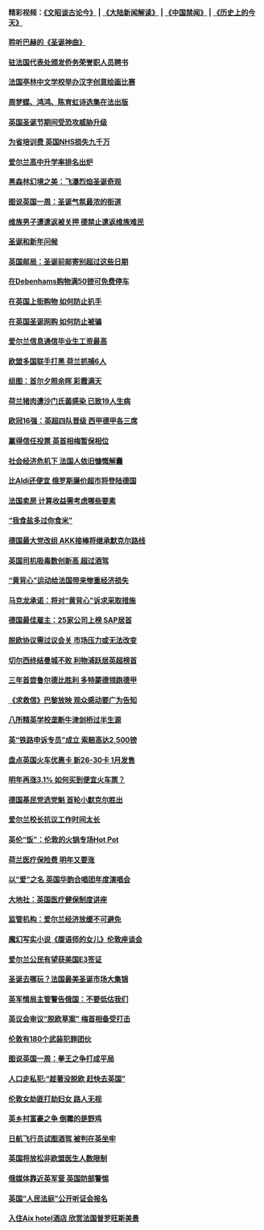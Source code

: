#### 精彩视频：[《文昭谈古论今》](https://github.com/gfw-breaker/wenzhao/blob/master/README.md?t=12170331) | [《大陆新闻解读》](https://github.com/gfw-breaker/ntdtv-comedy/blob/master/README.md?t=12170331) | [《中国禁闻》](https://github.com/gfw-breaker/ntdtv-news/blob/master/README.md?t=12170331) | [《历史上的今天》](https://github.com/gfw-breaker/today-in-history/blob/master/README.md?t=12170331) 

#### [聆听巴赫的《圣诞神曲》](../pages/nsc974/n10910868.md?t=12170331) 

#### [驻法国代表处颁发侨务荣誉职人员聘书](../pages/nsc974/n10912829.md?t=12170331) 

#### [法国亭林中文学校举办汉字创意绘画比赛](../pages/nsc974/n10912809.md?t=12170331) 

#### [周梦蝶、鸿鸿、陈育虹诗选集在法出版](../pages/nsc974/n10912778.md?t=12170331) 

#### [英国圣诞节期间受恐攻威胁升级](../pages/nsc974/n10911486.md?t=12170331) 

#### [为省培训费  英国NHS损失九千万](../pages/nsc974/n10911478.md?t=12170331) 

#### [爱尔兰高中升学率排名出炉](../pages/nsc974/n10910761.md?t=12170331) 

#### [黑森林幻境之美：飞瀑烈焰圣诞奇观](../pages/nsc974/n10909442.md?t=12170331) 

#### [图说英国一周：圣诞气氛最浓的街道](../pages/nsc974/n10909173.md?t=12170331) 

#### [维族男子遭遣返被关押 德禁止遣返维族难民](../pages/nsc974/n10908943.md?t=12170331) 

#### [圣诞和新年问候](../pages/nsc974/n10909160.md?t=12170331) 

#### [英国邮局：圣诞前邮寄别超过这些日期](../pages/nsc974/n10909151.md?t=12170331) 

#### [在Debenhams购物满50镑可免费停车](../pages/nsc974/n10909136.md?t=12170331) 

#### [在英国上街购物 如何防止扒手](../pages/nsc974/n10909106.md?t=12170331) 

#### [在英国圣诞网购 如何防止被骗](../pages/nsc974/n10909085.md?t=12170331) 

#### [爱尔兰信息通信毕业生工资最高](../pages/nsc974/n10908531.md?t=12170331) 

#### [欧盟多国联手打黑 荷兰抓捕6人](../pages/nsc974/n10908389.md?t=12170331) 

#### [组图：首尔夕照余晖 彩霞满天](../pages/nsc974/n10908293.md?t=12170331) 

#### [荷兰猪肉遭沙门氏菌感染 已致19人生病](../pages/nsc974/n10908299.md?t=12170331) 

#### [欧冠16强：英超四队晋级 西甲德甲各三席](../pages/nsc974/n10907296.md?t=12170331) 

#### [赢得信任投票 英首相梅暂保相位](../pages/nsc974/n10907229.md?t=12170331) 

#### [社会经济危机下 法国人依旧慷慨解囊](../pages/nsc974/n10906090.md?t=12170331) 

#### [比Aldi还便宜 俄罗斯廉价超市将登陆德国](../pages/nsc974/n10905994.md?t=12170331) 

#### [法国卖房 计算收益需考虑哪些要素](../pages/nsc974/n10906125.md?t=12170331) 

#### [“我食盐多过你食米”](../pages/nsc974/n10905976.md?t=12170331) 

#### [德国最大党改组 AKK接棒将继承默克尔路线](../pages/nsc974/n10904680.md?t=12170331) 

#### [英国司机吸毒数创新高 超过酒驾](../pages/nsc974/n10904490.md?t=12170331) 

#### [“黄背心”运动给法国带来惨重经济损失](../pages/nsc974/n10904100.md?t=12170331) 

#### [马克龙承诺：将对“黄背心”诉求采取措施](../pages/nsc974/n10904057.md?t=12170331) 

#### [德国最佳雇主：25家公司上榜 SAP居首](../pages/nsc974/n10903789.md?t=12170331) 

#### [脱欧协议需过议会关 市场压力或无法改变](../pages/nsc974/n10901979.md?t=12170331) 

#### [切尔西终结曼城不败 利物浦跃居英超榜首](../pages/nsc974/n10900582.md?t=12170331) 

#### [三年首尝鲁尔德比胜利 多特蒙德领跑德甲](../pages/nsc974/n10900592.md?t=12170331) 

#### [《求救信》巴黎放映 观众感动要广为告知](../pages/nsc974/n10900019.md?t=12170331) 

#### [八所精英学校垄断牛津剑桥过半生源](../pages/nsc974/n10899861.md?t=12170331) 

#### [英“铁路申诉专员”成立 索赔高达2,500镑](../pages/nsc974/n10899001.md?t=12170331) 

#### [盘点英国火车优惠卡 新26-30卡 1月发售](../pages/nsc974/n10898992.md?t=12170331) 

#### [明年再涨3.1%   如何买到便宜火车票？](../pages/nsc974/n10898985.md?t=12170331) 

#### [德国基民党选党魁 首轮小默克尔胜出](../pages/nsc974/n10897678.md?t=12170331) 

#### [爱尔兰校长抗议工作时间太长](../pages/nsc974/n10897164.md?t=12170331) 

#### [英伦“饭”：伦敦的火锅专场Hot Pot](../pages/nsc974/n10897146.md?t=12170331) 

#### [荷兰医疗保险费 明年又要涨](../pages/nsc974/n10897113.md?t=12170331) 

#### [以“爱”之名 英国华韵合唱团年度演唱会](../pages/nsc974/n10897132.md?t=12170331) 

#### [大地社：英国医疗健保制度讲座](../pages/nsc974/n10897109.md?t=12170331) 

#### [监管机构：爱尔兰经济放缓不可避免](../pages/nsc974/n10897047.md?t=12170331) 

#### [魔幻写实小说《腹语师的女儿》伦敦座谈会](../pages/nsc974/n10897070.md?t=12170331) 

#### [爱尔兰公民有望获美国E3签证](../pages/nsc974/n10896956.md?t=12170331) 

#### [圣诞去哪玩？法国最美圣诞市场大集锦](../pages/nsc974/n10895365.md?t=12170331) 

#### [英军情局主管警告俄国：不要低估我们](../pages/nsc974/n10895238.md?t=12170331) 

#### [英议会审议“脱欧草案” 梅首相备受打击](../pages/nsc974/n10895260.md?t=12170331) 

#### [伦敦有180个武装犯罪团伙](../pages/nsc974/n10895487.md?t=12170331) 

#### [图说英国一周：拳王之争打成平局](../pages/nsc974/n10895330.md?t=12170331) 

#### [人口走私犯:“趁著没脱欧 赶快去英国”](../pages/nsc974/n10895316.md?t=12170331) 

#### [伦敦女劫匪打劫妇女 路人无视](../pages/nsc974/n10895309.md?t=12170331) 

#### [英乡村富豪之争  倒霉的是野鸡](../pages/nsc974/n10895305.md?t=12170331) 

#### [日航飞行员试图酒驾  被判在英坐牢](../pages/nsc974/n10895291.md?t=12170331) 

#### [英国将放松非欧盟医生人数限制](../pages/nsc974/n10895286.md?t=12170331) 

#### [俄媒体靠近英军营 英国防部警惕](../pages/nsc974/n10895265.md?t=12170331) 

#### [英国“人民法庭”公开听证会报名](../pages/nsc974/n10895219.md?t=12170331) 

#### [入住Aix hotel酒店 欣赏法国普罗旺斯美景](../pages/nsc974/n10894800.md?t=12170331) 

